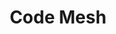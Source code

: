 ---
title: Code Mesh
logo: /resources/img/code-mesh.png
location: London
description: ""
start: 3 December 2013
end: 5 December 2013
link-out: http://codemesh.io/
---